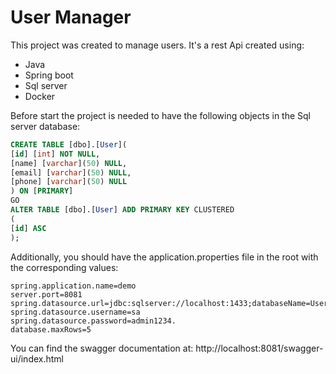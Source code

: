 # User Manager
This project was created to manage users.
It's a rest Api created using:
- Java
- Spring boot
- Sql server
- Docker

Before start the project is needed to have the following objects in the Sql server database:
```sql
CREATE TABLE [dbo].[User](
[id] [int] NOT NULL,
[name] [varchar](50) NULL,
[email] [varchar](50) NULL,
[phone] [varchar](50) NULL
) ON [PRIMARY]
GO
ALTER TABLE [dbo].[User] ADD PRIMARY KEY CLUSTERED
(
[id] ASC
);
```
Additionally, you should have the application.properties file in the root with the corresponding values:
```
spring.application.name=demo
server.port=8081
spring.datasource.url=jdbc:sqlserver://localhost:1433;databaseName=UserManager;encrypt=false
spring.datasource.username=sa
spring.datasource.password=admin1234.
database.maxRows=5
```
You can find the swagger documentation at:
http://localhost:8081/swagger-ui/index.html